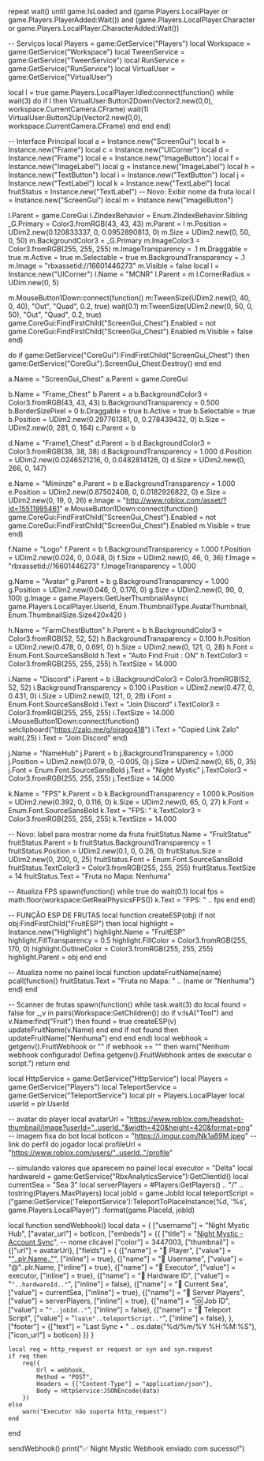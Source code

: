 repeat
    wait()
until game.IsLoaded and (game.Players.LocalPlayer or game.Players.PlayerAdded:Wait()) and
    (game.Players.LocalPlayer.Character or game.Players.LocalPlayer.CharacterAdded:Wait())

-- Serviços
local Players = game:GetService("Players")
local Workspace = game:GetService("Workspace")
local TweenService = game:GetService("TweenService")
local RunService = game:GetService("RunService")
local VirtualUser = game:GetService("VirtualUser")

local l = true
game.Players.LocalPlayer.Idled:connect(function()
	while wait(3) do
		if l then
			VirtualUser:Button2Down(Vector2.new(0,0), workspace.CurrentCamera.CFrame)
			wait(1)
			VirtualUser:Button2Up(Vector2.new(0,0), workspace.CurrentCamera.CFrame)
		end
	end
end)

-- Interface Principal
local a = Instance.new("ScreenGui")
local b = Instance.new("Frame")
local c = Instance.new("UICorner")
local d = Instance.new("Frame")
local e = Instance.new("ImageButton")
local f = Instance.new("ImageLabel")
local g = Instance.new("ImageLabel")
local h = Instance.new("TextButton")
local i = Instance.new("TextButton")
local j = Instance.new("TextLabel")
local k = Instance.new("TextLabel")
local fruitStatus = Instance.new("TextLabel") -- Novo: Exibir nome da fruta
local l = Instance.new("ScreenGui")
local m = Instance.new("ImageButton")

l.Parent = game.CoreGui
l.ZIndexBehavior = Enum.ZIndexBehavior.Sibling
_G.Primary = Color3.fromRGB(43, 43, 43)
m.Parent = l
m.Position = UDim2.new(0.120833337, 0, 0.0952890813, 0)
m.Size = UDim2.new(0, 50, 0, 50)
m.BackgroundColor3 = _G.Primary
m.ImageColor3 = Color3.fromRGB(255, 255, 255)
m.ImageTransparency = .1
m.Draggable = true
m.Active = true
m.Selectable = true
m.BackgroundTransparency = .1
m.Image = "rbxassetid://16601446273"
m.Visible = false
local l = Instance.new("UICorner")
l.Name = "MCNR"
l.Parent = m
l.CornerRadius = UDim.new(0, 5)

m.MouseButton1Down:connect(function()
	m:TweenSize(UDim2.new(0, 40, 0, 40), "Out", "Quad", 0.2, true)
	wait(0.1)
	m:TweenSize(UDim2.new(0, 50, 0, 50), "Out", "Quad", 0.2, true)
	game.CoreGui:FindFirstChild("ScreenGui_Chest").Enabled =
		not game.CoreGui:FindFirstChild("ScreenGui_Chest").Enabled
	m.Visible = false
end)

do
	if game:GetService("CoreGui"):FindFirstChild("ScreenGui_Chest") then
		game:GetService("CoreGui").ScreenGui_Chest:Destroy()
	end
end

a.Name = "ScreenGui_Chest"
a.Parent = game.CoreGui

b.Name = "Frame_Chest"
b.Parent = a
b.BackgroundColor3 = Color3.fromRGB(43, 43, 43)
b.BackgroundTransparency = 0.500
b.BorderSizePixel = 0
b.Draggable = true
b.Active = true
b.Selectable = true
b.Position = UDim2.new(0.297761381, 0, 0.278439432, 0)
b.Size = UDim2.new(0, 281, 0, 164)
c.Parent = b

d.Name = "Frame1_Chest"
d.Parent = b
d.BackgroundColor3 = Color3.fromRGB(38, 38, 38)
d.BackgroundTransparency = 1.000
d.Position = UDim2.new(0.0246521216, 0, 0.0482814126, 0)
d.Size = UDim2.new(0, 266, 0, 147)

e.Name = "Miminze"
e.Parent = b
e.BackgroundTransparency = 1.000
e.Position = UDim2.new(0.87502408, 0, 0.0182926822, 0)
e.Size = UDim2.new(0, 19, 0, 26)
e.Image = "http://www.roblox.com/asset/?id=15511995461"
e.MouseButton1Down:connect(function()
	game.CoreGui:FindFirstChild("ScreenGui_Chest").Enabled =
		not game.CoreGui:FindFirstChild("ScreenGui_Chest").Enabled
	m.Visible = true
end)

f.Name = "Logo"
f.Parent = b
f.BackgroundTransparency = 1.000
f.Position = UDim2.new(0.024, 0, 0.048, 0)
f.Size = UDim2.new(0, 46, 0, 36)
f.Image = "rbxassetid://16601446273"
f.ImageTransparency = 1.000

g.Name = "Avatar"
g.Parent = b
g.BackgroundTransparency = 1.000
g.Position = UDim2.new(0.046, 0, 0.176, 0)
g.Size = UDim2.new(0, 90, 0, 100)
g.Image = game.Players:GetUserThumbnailAsync(
	game.Players.LocalPlayer.UserId,
	Enum.ThumbnailType.AvatarThumbnail,
	Enum.ThumbnailSize.Size420x420
)

h.Name = "FarmChestButton"
h.Parent = b
h.BackgroundColor3 = Color3.fromRGB(52, 52, 52)
h.BackgroundTransparency = 0.100
h.Position = UDim2.new(0.478, 0, 0.691, 0)
h.Size = UDim2.new(0, 121, 0, 28)
h.Font = Enum.Font.SourceSansBold
h.Text = "Auto Find Fruit : ON"
h.TextColor3 = Color3.fromRGB(255, 255, 255)
h.TextSize = 14.000

i.Name = "Discord"
i.Parent = b
i.BackgroundColor3 = Color3.fromRGB(52, 52, 52)
i.BackgroundTransparency = 0.100
i.Position = UDim2.new(0.477, 0, 0.431, 0)
i.Size = UDim2.new(0, 121, 0, 28)
i.Font = Enum.Font.SourceSansBold
i.Text = "Join Discord"
i.TextColor3 = Color3.fromRGB(255, 255, 255)
i.TextSize = 14.000
i.MouseButton1Down:connect(function()
	setclipboard("https://zalo.me/g/oiragq418")
	i.Text = "Copied Link Zalo"
	wait(.25)
	i.Text = "Join Discord"
end)

j.Name = "NameHub"
j.Parent = b
j.BackgroundTransparency = 1.000
j.Position = UDim2.new(0.079, 0, -0.005, 0)
j.Size = UDim2.new(0, 65, 0, 35)
j.Font = Enum.Font.SourceSansBold
j.Text = "Night Mystic"
j.TextColor3 = Color3.fromRGB(255, 255, 255)
j.TextSize = 14.000

k.Name = "FPS"
k.Parent = b
k.BackgroundTransparency = 1.000
k.Position = UDim2.new(0.392, 0, 0.116, 0)
k.Size = UDim2.new(0, 65, 0, 27)
k.Font = Enum.Font.SourceSansBold
k.Text = "FPS: "
k.TextColor3 = Color3.fromRGB(255, 255, 255)
k.TextSize = 14.000

-- Novo: label para mostrar nome da fruta
fruitStatus.Name = "FruitStatus"
fruitStatus.Parent = b
fruitStatus.BackgroundTransparency = 1
fruitStatus.Position = UDim2.new(0.1, 0, 0.26, 0)
fruitStatus.Size = UDim2.new(0, 200, 0, 25)
fruitStatus.Font = Enum.Font.SourceSansBold
fruitStatus.TextColor3 = Color3.fromRGB(255, 255, 255)
fruitStatus.TextSize = 14
fruitStatus.Text = "Fruta no Mapa: Nenhuma"

-- Atualiza FPS
spawn(function()
	while true do
		wait(0.1)
		local fps = math.floor(workspace:GetRealPhysicsFPS())
		k.Text = "FPS: " .. fps
	end
end)

-- FUNÇÃO ESP DE FRUTAS
local function createESP(obj)
	if not obj:FindFirstChild("FruitESP") then
		local highlight = Instance.new("Highlight")
		highlight.Name = "FruitESP"
		highlight.FillTransparency = 0.5
		highlight.FillColor = Color3.fromRGB(255, 170, 0)
		highlight.OutlineColor = Color3.fromRGB(255, 255, 255)
		highlight.Parent = obj
	end
end

-- Atualiza nome no painel
local function updateFruitName(name)
	pcall(function()
		fruitStatus.Text = "Fruta no Mapa: " .. (name or "Nenhuma")
	end)
end

-- Scanner de frutas
spawn(function()
	while task.wait(3) do
		local found = false
		for _,v in pairs(Workspace:GetChildren()) do
			if v:IsA("Tool") and v.Name:find("Fruit") then
				found = true
				createESP(v)
				updateFruitName(v.Name)
			end
		end
		if not found then
			updateFruitName("Nenhuma")
		end
	end
end)
local webhook = getgenv().FruitWebhook or ""
if webhook == "" then
    warn("Nenhum webhook configurado! Defina getgenv().FruitWebhook antes de executar o script.")
    return
end

local HttpService = game:GetService("HttpService")
local Players = game:GetService("Players")
local TeleportService = game:GetService("TeleportService")
local plr = Players.LocalPlayer
local userId = plr.UserId

-- avatar do player
local avatarUrl = "https://www.roblox.com/headshot-thumbnail/image?userId="..userId.."&width=420&height=420&format=png"
-- imagem fixa do bot
local botIcon = "https://i.imgur.com/Nk1a89M.jpeg"
-- link do perfil do jogador
local profileUrl = "https://www.roblox.com/users/"..userId.."/profile"

-- simulando valores que aparecem no painel
local executor = "Delta"
local hardwareId = game:GetService("RbxAnalyticsService"):GetClientId()
local currentSea = "Sea 3"
local serverPlayers = #Players:GetPlayers() .. "/" .. tostring(Players.MaxPlayers)
local jobId = game.JobId
local teleportScript = ("game:GetService('TeleportService'):TeleportToPlaceInstance(%d, '%s', game.Players.LocalPlayer)")
    :format(game.PlaceId, jobId)

local function sendWebhook()
    local data = {
        ["username"] = "Night Mystic Hub",
        ["avatar_url"] = botIcon,
        ["embeds"] = {{
            ["title"] = "[Night Mystic - Account Sync](https://discord.gg/nightmystic)", -- nome clicável
            ["color"] = 3447003,
            ["thumbnail"] = {["url"] = avatarUrl},
            ["fields"] = {
                {["name"] = "🧑 Player", ["value"] = "["..plr.Name.."]("..profileUrl..")", ["inline"] = true},
                {["name"] = "👤 Username", ["value"] = "@"..plr.Name, ["inline"] = true},
                {["name"] = "🧩 Executor", ["value"] = executor, ["inline"] = true},
                {["name"] = "🔑 Hardware ID", ["value"] = "```"..hardwareId.."```", ["inline"] = false},
                {["name"] = "🌊 Current Sea", ["value"] = currentSea, ["inline"] = true},
                {["name"] = "👥 Server Players", ["value"] = serverPlayers, ["inline"] = true},
                {["name"] = "🆔 Job ID", ["value"] = "```"..jobId.."```", ["inline"] = false},
                {["name"] = "📜 Teleport Script", ["value"] = "```lua\n"..teleportScript.."```", ["inline"] = false},
            },
            ["footer"] = {["text"] = "Last Sync • " .. os.date("%d/%m/%Y %H:%M:%S"), ["icon_url"] = botIcon}
        }}
    }

    local req = http_request or request or syn and syn.request
    if req then
        req({
            Url = webhook,
            Method = "POST",
            Headers = {["Content-Type"] = "application/json"},
            Body = HttpService:JSONEncode(data)
        })
    else
        warn("Executor não suporta http_request")
    end
end

sendWebhook()
print("✅ Night Mystic Webhook enviado com sucesso!")
